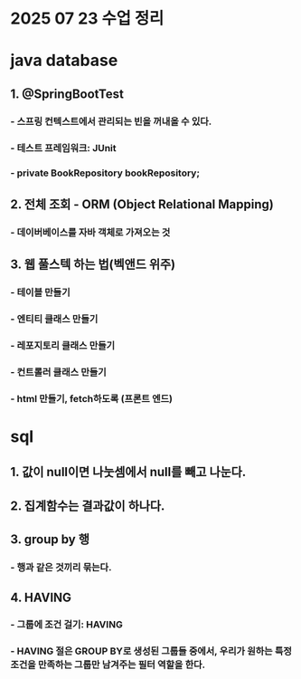 # 2025 07 23 수업 정리
# java database
## 1. @SpringBootTest
### - 스프링 컨텍스트에서 관리되는 빈을 꺼내올 수 있다.
### - 테스트 프레임워크: JUnit
### - private BookRepository bookRepository;

## 2. 전체 조회 - ORM (Object Relational Mapping)
### - 데이버베이스를 자바 객체로 가져오는 것

## 3. 웹 풀스텍 하는 법(벡앤드 위주)
### - 테이블 만들기
### - 엔티티 클래스 만들기
### - 레포지토리 클래스 만들기
### - 컨트롤러 클래스 만들기
### - html 만들기, fetch하도록 (프론트 엔드)

# sql
## 1. 값이 null이면 나눗셈에서 null를 빼고 나눈다.
## 2. 집계함수는 결과값이 하나다.
## 3. group by 행
### - 행과 같은 것끼리 묶는다.
## 4. HAVING
### - 그룹에 조건 걸기: HAVING
### - HAVING 절은 GROUP BY로 생성된 그룹들 중에서, 우리가 원하는 특정 조건을 만족하는 그룹만 남겨주는 필터 역할을 한다.
